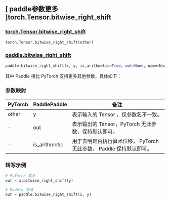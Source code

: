 ## [ paddle参数更多 ]torch.Tensor.bitwise_right_shift

### [torch.Tensor.bitwise_right_shift](https://pytorch.org/docs/stable/generated/torch.Tensor.bitwise_right_shift.html#torch-tensor-bitwise-right-shift)

```python
torch.Tensor.bitwise_right_shift(other)
```

### [paddle.bitwise_right_shift](https://www.paddlepaddle.org.cn/documentation/docs/zh/api/paddle/bitwise_right_shift_cn.html#bitwise-right-shift)

```python
paddle.bitwise_right_shift(x, y, is_arithmetic=True, out=None, name=None)
```

其中 Paddle 相比 PyTorch 支持更多其他参数，具体如下：

### 参数映射

| PyTorch | PaddlePaddle  | 备注                                                                |
| ------- | ------------- | ------------------------------------------------------------------- |
| other   | y             | 表示输入的 Tensor ，仅参数名不一致。                                |
| -       | out           | 表示输出的 Tensor，PyTorch 无此参数，保持默认即可。                 |
| -       | is_arithmetic | 用于表明是否执行算术位移， PyTorch 无此参数， Paddle 保持默认即可。 |

### 转写示例

```python
# PyTorch 写法
out = x.bitwise_right_shift(y)

# Paddle 写法
out = paddle.bitwise_right_shift(x, y)
```

